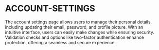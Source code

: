 # ACCOUNT-SETTINGS
The account settings page allows users to manage their personal details, including updating their email, password, and profile picture. With an intuitive interface, users can easily make changes while ensuring security. Validation checks and options like two-factor authentication enhance protection, offering a seamless and secure experience.
